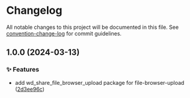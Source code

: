 # Changelog

All notable changes to this project will be documented in this file. See [convention-change-log](https://github.com/convention-change/convention-change-log) for commit guidelines.

## 1.0.0 (2024-03-13)

### ✨ Features

* add wd_share_file_browser_upload package for file-browser-upload ([2d3ee96c](https://github.com/woodpecker-kit/woodpecker-transfer-data/commit/2d3ee96cb83d2727feea85d5a5d80476a1f6d567))
